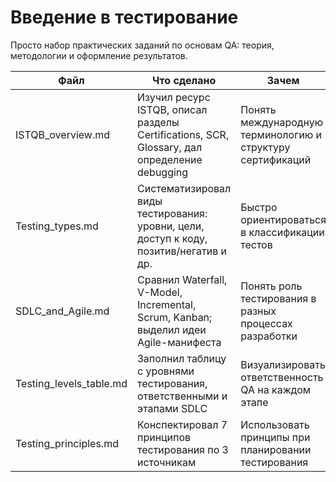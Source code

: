 # Введение в тестирование

Просто набор практических заданий по основам QA: теория, методологии и оформление результатов.

| Файл                    | Что сделано                                                                                  | Зачем                                                      |
|-------------------------|----------------------------------------------------------------------------------------------|------------------------------------------------------------|
| ISTQB_overview.md       | Изучил ресурс ISTQB, описал разделы Certifications, SCR, Glossary, дал определение debugging | Понять международную терминологию и структуру сертификаций |
| Testing_types.md        | Систематизировал виды тестирования: уровни, цели, доступ к коду, позитив/негатив и др.       | Быстро ориентироваться в классификации тестов              |
| SDLC_and_Agile.md       | Сравнил Waterfall, V-Model, Incremental, Scrum, Kanban; выделил идеи Agile-манифеста         | Понять роль тестирования в разных процессах разработки     |
| Testing_levels_table.md | Заполнил таблицу с уровнями тестирования, ответственными и этапами SDLC                      | Визуализировать ответственность QA на каждом этапе         |
| Testing_principles.md   | Конспектировал 7 принципов тестирования по 3 источникам                                      | Использовать принципы при планировании тестирования        |